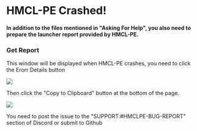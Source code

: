 # HMCL-PE Crashed!

#### In addition to the files mentioned in "Asking For Help", you also need to prepare the launcher report provided by HMCL-PE.

### Get Report

This window will be displayed when HMCL-PE crashes, you need to click the Erorr Details button

![](../../../.gitbook/assets/Screenshot\_2022-08-16-10-13-14-02\_d17cc25ab2657fb.jpg)

Then click the "Copy to Clipboard" button at the bottom of the page.

![](../../../.gitbook/assets/Screenshot\_2022-08-16-10-13-27-24\_d17cc25ab2657fb.jpg)

You need to post the issue to the "SUPPORT:#HMCLPE-BUG-REPORT" section of Discord or submit to Github

